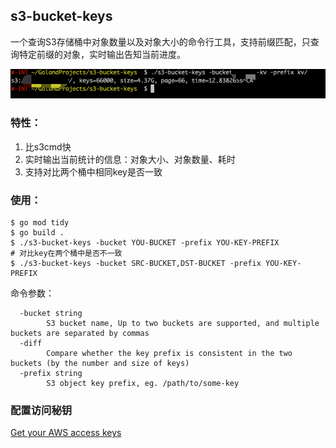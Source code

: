 ## s3-bucket-keys
一个查询S3存储桶中对象数量以及对象大小的命令行工具，支持前缀匹配，只查询特定前缀的对象，实时输出告知当前进度。

![](./s3-bucket-keys-example.png)

### 特性：
1. 比s3cmd快
2. 实时输出当前统计的信息：对象大小、对象数量、耗时
3. 支持对比两个桶中相同key是否一致

### 使用：

```shell
$ go mod tidy
$ go build .
$ ./s3-bucket-keys -bucket YOU-BUCKET -prefix YOU-KEY-PREFIX
# 对比key在两个桶中是否不一致
$ ./s3-bucket-keys -bucket SRC-BUCKET,DST-BUCKET -prefix YOU-KEY-PREFIX
```

命令参数：
```shell
  -bucket string
        S3 bucket name, Up to two buckets are supported, and multiple buckets are separated by commas
  -diff
        Compare whether the key prefix is consistent in the two buckets (by the number and size of keys)
  -prefix string
        S3 object key prefix, eg. /path/to/some-key

```

### 配置访问秘钥
[Get your AWS access keys
](https://aws.github.io/aws-sdk-go-v2/docs/getting-started/#get-your-aws-access-keys)